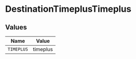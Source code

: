 # DestinationTimeplusTimeplus


## Values

| Name       | Value      |
| ---------- | ---------- |
| `TIMEPLUS` | timeplus   |